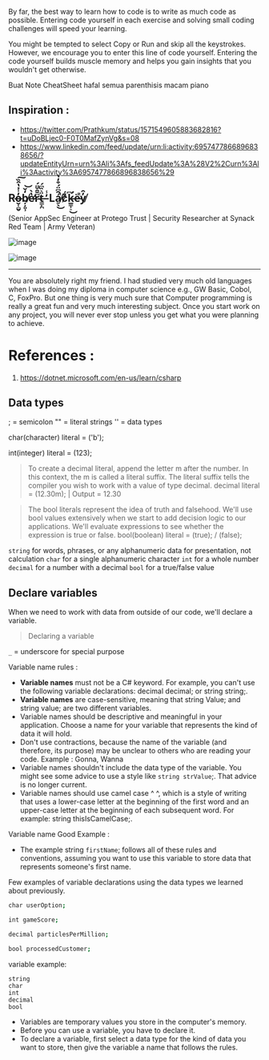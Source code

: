 By far, the best way to learn how to code is to write as much code as possible. Entering code yourself in each exercise and solving small coding challenges will speed your learning.

You might be tempted to select Copy or Run and skip all the keystrokes. However, we encourage you to enter this line of code yourself. Entering the code yourself builds muscle memory and helps you gain insights that you wouldn't get otherwise.

Buat Note CheatSheet hafal semua parenthisis macam piano 

## Inspiration :

* https://twitter.com/Prathkum/status/1571549605883682816?t=uDoBLjec0-F0T0MafZynVg&s=08
* https://www.linkedin.com/feed/update/urn:li:activity:6957477866896838656/?updateEntityUrn=urn%3Ali%3Afs_feedUpdate%3A%28V2%2Curn%3Ali%3Aactivity%3A6957477866896838656%29

## Ro̶̮̜̻̬̓̾̽̔̑̏͠b̸̦̦͈̹̒̌͝e̷̛̔̀r̴͆̄̂̆̈́ẗ̶͇̙̪͛̏͆́ ̵̓̾ Lá̸͍̖̂͆̈́͒̒̔̚͜c̷̊́́k̶̛̲̳̹̠͆͜ë̵̚y̸̓̑

(Senior AppSec Engineer at Protego Trust | Security Researcher at Synack Red Team | Army Veteran)

![image](https://user-images.githubusercontent.com/74190595/214044725-6ef52e5a-b4ef-42fd-8d58-9b7d30e80477.png)

![image](https://user-images.githubusercontent.com/74190595/214044213-427b87ef-69ba-41d1-b224-3d6555317313.png)

---

You are absolutely right my friend. I had studied very much old languages when I was doing my diploma in computer science e.g., GW Basic, Cobol, C, FoxPro. But one thing is very much sure that Computer programming is really a great fun and very much interesting subject. Once you start work on any project, you will never ever stop unless you get what you were planning to achieve.

# References :

1. https://dotnet.microsoft.com/en-us/learn/csharp

## Data types

; = semicolon
"" = literal strings
'' = data types

char(character) literal = ('b');

int(integer) literal = (123);

> To create a decimal literal, append the letter m after the number. In this context, the m is called a literal suffix. The literal suffix tells the compiler you wish to work with a value of type decimal.
decimal literal = (12.30m); | Output = 12.30

> The bool literals represent the idea of truth and falsehood. We'll use bool values extensively when we start to add decision logic to our applications. We'll evaluate expressions to see whether the expression is true or false.
bool(boolean) literal = (true); / (false);

`string` for words, phrases, or any alphanumeric data for presentation, not calculation
`char`  for a single alphanumeric character
`int` for a whole number
`decimal` for a number with a decimal
`bool` for a true/false value

## Declare variables

When we need to work with data from outside of our code, we'll declare a variable.

> Declaring a variable

`_` = underscore for special purpose

Variable name rules :

* **Variable names** must not be a C# keyword. For example, you can't use the following variable declarations: decimal decimal; or string string;.
* **Variable names** are case-sensitive, meaning that string Value; and string value; are two different variables.
* Variable names should be descriptive and meaningful in your application. Choose a name for your variable that represents the kind of data it will hold.
* Don't use contractions, because the name of the variable (and therefore, its purpose) may be unclear to others who are reading your code. Example : Gonna, Wanna
* Variable names shouldn't include the data type of the variable. You might see some advice to use a style like `string strValue`;. That advice is no longer current.
* Variable names should use camel case ^ ^, which is a style of writing that uses a lower-case letter at the beginning of the first word and an upper-case letter at the beginning of each subsequent word. For example: string thisIsCamelCase;.

Variable name Good Example : 

* The example string `firstName`; follows all of these rules and conventions, assuming you want to use this variable to store data that represents someone's first name.

Few examples of variable declarations using the data types we learned about previously.

```bash
char userOption;

int gameScore;

decimal particlesPerMillion;

bool processedCustomer;
```

variable example:

```
string
char
int 
decimal
bool
```

* Variables are temporary values you store in the computer's memory.
* Before you can use a variable, you have to declare it.
* To declare a variable, first select a data type for the kind of data you want to store, then give the variable a name that follows the rules.

